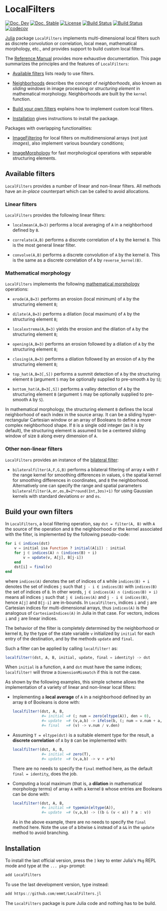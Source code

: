 # LocalFilters

[![Doc. Dev](https://img.shields.io/badge/docs-dev-blue.svg)](https://emmt.github.io/LocalFilters.jl/dev)
[![Doc. Stable](https://img.shields.io/badge/docs-stable-blue.svg)](https://emmt.github.io/LocalFilters.jl/stable)
[![License](http://img.shields.io/badge/license-MIT-brightgreen.svg?style=flat)](./LICENSE.md)
[![Build Status](https://github.com/emmt/LocalFilters.jl/actions/workflows/CI.yml/badge.svg?branch=master)](https://github.com/emmt/LocalFilters.jl/actions/workflows/CI.yml?query=branch%3Amaster)
[![Build Status](https://ci.appveyor.com/api/projects/status/github/emmt/LocalFilters.jl?branch=master)](https://ci.appveyor.com/project/emmt/LocalFilters-jl/branch/master)
[![codecov](https://codecov.io/github/emmt/LocalFilters.jl/graph/badge.svg?token=aA8yUwB2En)](https://codecov.io/github/emmt/LocalFilters.jl)

[Julia](http://julialang.org/) package `LocalFilters` implements multi-dimensional local
filters such as discrete convolution or correlation, local mean, mathematical morphology,
etc., and provides support to build custom local filters.

The [Reference Manual](https://emmt.github.io/LocalFilters.jl/dev) provides more
exhaustive documentation. This page summarizes the principles and the features of
`LocalFilters`:

* [Available filters](#available-filters) lists ready to use filters.

* [Neighborhoods](#neighborhoods) describes the concept of *neighborhoods*, also known as
  *sliding windows* in image processing or *structuring element* in mathematical
  morphology. Neighborhoods are built by the `kernel` function.

* [Build your own filters](#build-your-own-filters) explains how to implement custom local
  filters.

* [Installation](#installation) gives instructions to install the package.

Packages with overlapping functionalities:

* [ImageFiltering](https://github.com/JuliaImages/ImageFiltering.jl) for local filters on
  multidimensional arrays (not just *images*), also implement various boundary conditions;

* [ImageMorphology](https://github.com/JuliaImages/ImageMorphology.jl) for fast
  morphological operations with separable structuring elements.


## Available filters

`LocalFilters` provides a number of linear and non-linear filters. All methods have an
*in-place* counterpart which can be called to avoid allocations.

### Linear filters

`LocalFilters` provides the following linear filters:

* `localmean(A,B=3)` performs a local averaging of `A` in a neighborhood defined by `B`.

* `correlate(A,B)` performs a discrete correlation of `A` by the kernel `B`. This is the
  most general linear filter.

* `convolve(A,B)` performs a discrete convolution of `A` by the kernel `B`. This is the
  same as a discrete correlation of `A` by `reverse_kernel(B)`.


### Mathematical morphology

`LocalFilters` implements the following [mathematical
morphology](https://en.wikipedia.org/wiki/Mathematical_morphology) operations:

* `erode(A,B=3)` performs an erosion (local minimum) of `A` by the structuring element
  `B`;

* `dilate(A,B=3)` performs a dilation (local maximum) of `A` by the structuring element
  `B`;

* `localextrema(A,B=3)` yields the erosion and the dilation of `A` by the structuring
  element `B`;

* `opening(A,B=3)` performs an erosion followed by a dilation of `A` by the structuring
  element `B`;

* `closing(A,B=3)` performs a dilation followed by an erosion of `A` by the structuring
  element `B`;

* `top_hat(A,B=3[,S])` performs a summit detection of `A` by the structuring element `B`
  (argument `S` may be optionally supplied to pre-smooth `A` by `S`);

* `bottom_hat(A,B=3[,S])` performs a valley detection of `A` by the structuring element
  `B` (argument `S` may be optionally supplied to pre-smooth `A` by `S`).

In mathematical morphology, the structuring element `B` defines the local neighborhood of
each index in the source array. It can be a sliding hyper-rectangular Cartesian window or
an array of Booleans to define a more complex neighborhood shape. If `B` is a single odd
integer (as it is by default), the structuring element is assumed to be a centered sliding
window of size `B` along every dimension of `A`.


### Other non-linear filters

`LocalFilters` provides an instance of the [bilateral
filter](https://en.wikipedia.org/wiki/Bilateral_filter):

* `bilateralfilter(A,F,G,B)` performs a bilateral filtering of array `A` with `F` the
  range kernel for smoothing differences in values, `G` the spatial kernel for smoothing
  differences in coordinates, and `B` the neighborhood. Alternatively one can specify the
  range and spatial parameters `bilateralfilter(A,σr,σs,B=2*round(Int,3σs)+1)` for using
  Gaussian kernels with standard deviations `σr` and `σs`.


## Build your own filters

In `LocalFilters`, a local filtering operation, say `dst = filter(A, B)` with `A` the
source of the operation and `B` the neighborhood or the kernel associated with the filter,
is implemented by the following pseudo-code:

```julia
for i ∈ indices(dst)
    v = initial isa Function ? initial(A[i]) : initial
    for j ∈ indices(A) ∩ (indices(B) + i)
        v = update(v, A[j], B[j-i])
    end
    dst[i] = final(v)
end
```

where `indices(A)` denotes the set of indices of `A` while `indices(B) + i` denotes the
set of indices `j` such that `j - i ∈ indices(B)` with `indices(B)` the set of indices of
`B`. In other words, `j ∈ indices(A) ∩ (indices(B) + i)` means all indices `j` such that
`j ∈ indices(A)` and `j - i ∈ indices(B)`, hence `A[j]` and `B[j-i]` are in-bounds. In
`LocalFilters`, indices `i` and `j` are Cartesian indices for multi-dimensional arrays,
thus `indices(A)` is the analogous of `CartesianIndices(A)` in Julia in that case. For
vectors, indices `i` and `j` are linear indices.

The behavior of the filter is completely determined by the neighborhood or kernel `B`, by
the type of the state variable `v` initialized by `initial` for each entry of the
destination, and by the methods `update` and `final`.

Such a filter can be applied by calling `localfilter!` as:

```julia
localfilter!(dst, A, B, initial, update, final = identity) -> dst
```

When `initial` is a function, `A` and `dst` must have the same indices; `localfilter!`
will throw a `DimensionMismatch` if this is not the case.

As shown by the following examples, this simple scheme allows the implementation of a
variety of linear and non-linear local filters:

* Implementing a **local average** of `A` in a neighborhood defined by an array `B` of
  Booleans is done with:

  ```julia
  localfilter!(dst, A, B,
               #= initial =# (; num = zero(eltype(A)), den = 0),
               #= update  =# (v,a,b) -> ifelse(b, (; num = v.num + a, den = v.den + 1), v),
               #= final   =# (v) -> v.num / v.den)
  ```

* Assuming `T = eltype(dst)` is a suitable element type for the result, a **discrete
  correlation** of `A` by `B` can be implemented with:

  ```julia
  localfilter!(dst, A, B,
               #= initial =# zero(T),
               #= update  =# (v,a,b) -> v + a*b)
  ```

  There are no needs to specify the `final` method here, as the default `final =
  identity`, does the job.

* Computing a local maximum (that is, a **dilation** in mathematical morphology terms) of
  array `A` with a kernel `B` whose entries are Booleans can be done with:

  ```julia
  localfilter!(dst, A, B,
               #= initial =# typemin(eltype(A)),
               #= update  =# (v,a,b) -> ((b & (v < a)) ? a : v))
  ```

  As in the above example, there are no needs to specify the `final` method here. Note the
  use of a bitwise `&` instead of a `&&` in the `update` method to avoid branching.


## Installation

To install the last official version, press the `]` key to enter Julia's `Pkg` REPL mode
and type at the `... pkg>` prompt:

```julia
add LocalFilters
```

To use the last development version, type instead:

```julia
add https://github.com/emmt/LocalFilters.jl
```

The `LocalFilters` package is pure Julia code and nothing has to be build.
